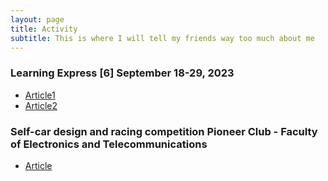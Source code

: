 ```yaml
---
layout: page
title: Activity
subtitle: This is where I will tell my friends way too much about me 
---
```

### Learning Express [6] September 18-29, 2023
- [Article1](http://dut.udn.vn/Tintuc/Tintuc/id/8550)
- [Article2](https://baodanang.vn/channel/5433/202310/thuc-day-trai-nghiem-learning-express-3957936/index.htm?fbclid=IwAR06qA-62psfx14xXODIdMB11QR_hzsCFdmQgKAnt7X0ZslUp2hfPFgglGE)
### Self-car design and racing competition Pioneer Club - Faculty of Electronics and Telecommunications
- [Article](https://dsa.org.vn/pioneer-ete-autorace-2022-va-hanh-trinh-kien-tao-dau-moi/)
